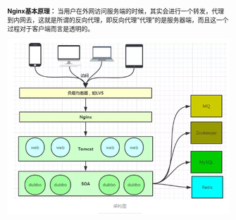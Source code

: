 
**Nginx基本原理：** 当用户在外网访问服务端的时候，其实会进行一个转发，代理到内网去，这就是所谓的反向代理，即反向代理“代理”的是服务器端，而且这一个过程对于客户端而言是透明的。

![](./img/Nginx-1.png)